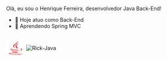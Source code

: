 Olá, eu sou o Henrique Ferreira, desenvolvedor Java Back-End!

- 🔭 Hoje atuo como Back-End
- 🌱 Aprendendo Spring MVC

<div style="display: inline_block"><br>
  <img align="center" alt="Rick-Java" height="40" width="50" src="https://raw.githubusercontent.com/devicons/devicon/master/icons/java/java-plain.svg">
  <img align="center" alt="Rick-Java" height="40" width="50" src="https://cdn.jsdelivr.net/gh/devicons/devicon@latest/icons/spring/spring-original.svg">

</div>
  
